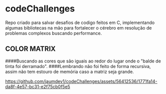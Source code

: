 # codeChallenges
Repo criado para salvar desafios de codigo feitos em C, implementando algumas bibliotecas na mão para fortalecer o cérebro em resolução de problemas complexos buscando performance.


## COLOR MATRIX
####Buscando as cores que são iguais ao redor do lugar onde o "balde de tinta foi derramado".
####Lembrando não foi feito de forma recursiva, assim não tem estouro de memória caso a matriz seja grande.

https://github.com/jaumdev1/codeChallenges/assets/56412536/1771fa14-da8f-4e57-bc31-e2f75cb0f5e5

